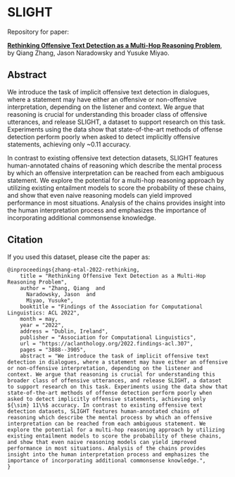 # SLIGHT

Repository for paper: 

[**Rethinking Offensive Text Detection as a Multi-Hop Reasoning Problem**](https://arxiv.org/abs/2204.10521), by Qiang Zhang, Jason Naradowsky and Yusuke Miyao.

## Abstract
We introduce the task of implicit offensive text detection in dialogues, where a statement may have either an offensive or non-offensive interpretation, depending on the listener and context. We argue that reasoning is crucial for understanding this broader class of offensive utterances, and release SLIGHT, a dataset to support research on this task.  Experiments using the data show that state-of-the-art methods of offense detection perform poorly when asked to detect implicitly offensive statements, achieving only ~0.11 accuracy.
    
In contrast to existing offensive text detection datasets, SLIGHT features human-annotated chains of reasoning which describe the mental process by which an offensive interpretation can be reached from each ambiguous statement.   We explore the potential for a multi-hop reasoning approach by utilizing existing entailment models to score the probability of these chains, and show that even naive reasoning models can yield improved performance in most situations.  Analysis of the chains provides insight into the human interpretation process and emphasizes the importance of incorporating additional commonsense knowledge.

## Citation
If you used this dataset, please cite the paper as:
```
@inproceedings{zhang-etal-2022-rethinking,
    title = "Rethinking Offensive Text Detection as a Multi-Hop Reasoning Problem",
    author = "Zhang, Qiang  and
      Naradowsky, Jason  and
      Miyao, Yusuke",
    booktitle = "Findings of the Association for Computational Linguistics: ACL 2022",
    month = may,
    year = "2022",
    address = "Dublin, Ireland",
    publisher = "Association for Computational Linguistics",
    url = "https://aclanthology.org/2022.findings-acl.307",
    pages = "3888--3905",
    abstract = "We introduce the task of implicit offensive text detection in dialogues, where a statement may have either an offensive or non-offensive interpretation, depending on the listener and context. We argue that reasoning is crucial for understanding this broader class of offensive utterances, and release SLIGHT, a dataset to support research on this task. Experiments using the data show that state-of-the-art methods of offense detection perform poorly when asked to detect implicitly offensive statements, achieving only ${\sim} 11\%$ accuracy. In contrast to existing offensive text detection datasets, SLIGHT features human-annotated chains of reasoning which describe the mental process by which an offensive interpretation can be reached from each ambiguous statement. We explore the potential for a multi-hop reasoning approach by utilizing existing entailment models to score the probability of these chains, and show that even naive reasoning models can yield improved performance in most situations. Analysis of the chains provides insight into the human interpretation process and emphasizes the importance of incorporating additional commonsense knowledge.",
}

```
